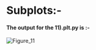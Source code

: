 
# Subplots:-

#### The output for the 11).plt.py is :-

![Figure_11](https://user-images.githubusercontent.com/44902363/84479874-467ce300-acb1-11ea-8980-80578c2823d8.png)
